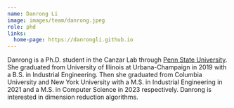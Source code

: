 ```yaml
---
name: Danrong Li
image: images/team/danrong.jpeg
role: phd
links:
  home-page: https://danrongli.github.io
---
```


Danrong is a Ph.D. student in the Canzar Lab through [Penn State University]( https://www.eecs.psu.edu). She graduated from University of Illinois at Urbana-Champaign in 2019 with a B.S. in Industrial Engineering. Then she graduated from Columbia University and New York University with a M.S. in Industrial Engineering in 2021 and a M.S. in Computer Science in 2023 respectively. Danrong is interested in dimension reduction algorithms.
